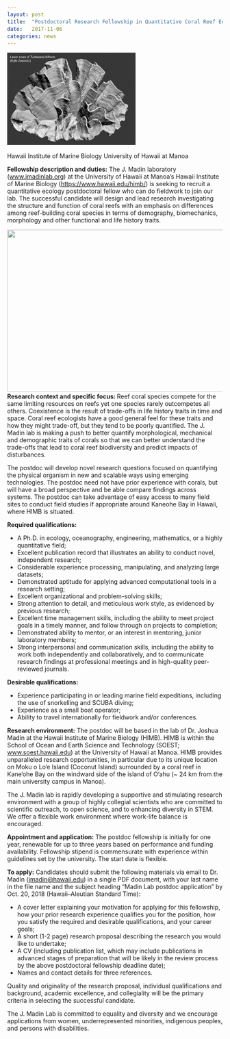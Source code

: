 ```yaml
---
layout: post
title:  "Postdoctoral Research Fellowship in Quantitative Coral Reef Ecology and Biomechanics"
date:   2017-11-06
categories: news
---
```


<img src="/assets/3dscan.png" width="300"/>

Hawaii Institute of Marine Biology
University of Hawaii at Manoa

<strong>Fellowship description and duties:</strong> The J. Madin laboratory (<a href="http://www.jmadinlab.org">www.jmadinlab.org</a>) at the University of Hawaii at Manoa’s Hawaii Institute of Marine Biology (<a href="https://www.hawaii.edu/himb/">https://www.hawaii.edu/himb/</a>) is seeking to recruit a quantitative ecology postdoctoral fellow who can do fieldwork to join our lab. The successful candidate will design and lead research investigating the structure and function of coral reefs with an emphasis on differences among reef-building coral species in terms of demography, biomechanics, morphology and other functional and life history traits.

<img src="https://jmadinlab.files.wordpress.com/2018/08/image.png?w=525" alt="" width="525" height="378" class="alignleft size-large wp-image-260" />

<!--more--><strong>Research context and specific focus: </strong>Reef coral species compete for the same limiting resources on reefs yet one species rarely outcompetes all others. Coexistence is the result of trade-offs in life history traits in time and space. Coral reef ecologists have a good general feel for these traits and how they might trade-off, but they tend to be poorly quantified. The J. Madin lab is making a push to better quantify morphological, mechanical and demographic traits of corals so that we can better understand the trade-offs that lead to coral reef biodiversity and predict impacts of disturbances.

The postdoc will develop novel research questions focused on quantifying the physical organism in new and scalable ways using emerging technologies. The postdoc need not have prior experience with corals, but will have a broad perspective and be able compare findings across systems. The postdoc can take advantage of easy access to many field sites to conduct field studies if appropriate around Kaneohe Bay in Hawaii, where HIMB is situated.

<strong>Required qualifications: </strong>

<ul>
    <li>A Ph.D. in ecology, oceanography, engineering, mathematics, or a highly quantitative field;</li>
    <li>Excellent publication record that illustrates an ability to conduct novel, independent research;</li>
    <li>Considerable experience processing, manipulating, and analyzing large datasets;</li>
    <li>Demonstrated aptitude for applying advanced computational tools in a research setting;</li>
    <li>Excellent organizational and problem-solving skills;</li>
    <li>Strong attention to detail, and meticulous work style, as evidenced by previous research;</li>
    <li>Excellent time management skills, including the ability to meet project goals in a timely manner, and follow through on projects to completion;</li>
    <li>Demonstrated ability to mentor, or an interest in mentoring, junior laboratory members;</li>
    <li>Strong interpersonal and communication skills, including the ability to work both independently and collaboratively, and to communicate research findings at professional meetings and in high-quality peer-reviewed journals.</li>
</ul>

<strong>Desirable qualifications: </strong>

<ul>
    <li>Experience participating in or leading marine field expeditions, including the use of snorkelling and SCUBA diving;</li>
    <li>Experience as a small boat operator;</li>
    <li>Ability to travel internationally for fieldwork and/or conferences.</li>
</ul>

<strong>Research environment:</strong> The postdoc will be based in the lab of Dr. Joshua Madin at the Hawaii Institute of Marine Biology (HIMB). HIMB is within the School of Ocean and Earth Science and Technology (SOEST; www.soest.hawaii.edu) at the University of Hawaii at Manoa. HIMB provides unparalleled research opportunities, in particular due to its unique location on Moku o Lo‘e Island (Coconut Island) surrounded by a coral reef in Kane‘ohe Bay on the windward side of the island of O‘ahu (~ 24 km from the main university campus in Manoa).

The J. Madin lab is rapidly developing a supportive and stimulating research environment with a group of highly collegial scientists who are committed to scientific outreach, to open science, and to enhancing diversity in STEM. We offer a flexible work environment where work-life balance is encouraged.

<strong>Appointment and application:</strong> The postdoc fellowship is initially for one year, renewable for up to three years based on performance and funding availability. Fellowship stipend is commensurate with experience within guidelines set by the university. The start date is flexible.

<strong>To apply:</strong> Candidates should submit the following materials via email to Dr. Madin (jmadin@hawaii.edu) in a single PDF document, with your last name in the file name and the subject heading “Madin Lab postdoc application” by Oct. 20, 2018 (Hawaii–Aleutian Standard Time):

<ul>
    <li>A cover letter explaining your motivation for applying for this fellowship, how your prior research experience qualifies you for the position, how you satisfy the required and desirable qualifications, and your career goals;</li>
    <li>A short (1-2 page) research proposal describing the research you would like to undertake;</li>
    <li>A CV (including publication list, which may include publications in advanced stages of preparation that will be likely in the review process by the above postdoctoral fellowship deadline date);</li>
    <li>Names and contact details for three references.</li>
</ul>

Quality and originality of the research proposal, individual qualifications and background, academic excellence, and collegiality will be the primary criteria in selecting the successful candidate.

The J. Madin Lab is committed to equality and diversity and we encourage applications from women, underrepresented minorities, indigenous peoples, and persons with disabilities.
